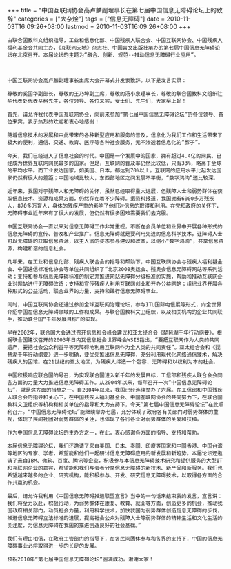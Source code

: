 +++
title = "中国互联网协会高卢麟副理事长在第七届中国信息无障碍论坛上的致辞"
categories = ["大杂烩"]
tags = ["信息无障碍"]
date = 2010-11-03T16:09:26+08:00
lastmod = 2010-11-03T16:09:26+08:00
+++



    由联合国教科文组织指导，工业和信息化部、中国残疾人联合会、中国互联网协会、中国残疾人福利基金会共同主办，《互联网天地》杂志社、中国盲文出版社承办的第七届中国信息无障碍论坛在北京召开。本届论坛的主题为“融合、创新、规范--推动信息无障碍行业应用”。



    中国互联网协会高卢麟副理事长出席大会开幕式并发表致辞。以下是发言实录：

    尊敬的奚国华副部长，尊敬的王乃坤副主席，尊敬的汤小泉理事长，尊敬的联合国教科文组织驻华代表处代表辛格先生，各位领导、各位来宾，女士们、先生们，大家早上好！

    首先，请允许我代表中国互联网协会，向前来参加“第七届中国信息无障碍论坛”的各位领导、各位来宾，表示热烈的欢迎和衷心地感谢！

    随着信息技术的发展和由此带来的各种新型应用和服务的普及，信息化为我们工作和生活带来了极大的便利，通信、交通、教育、医疗等各种社会服务，无不渗透着信息化的“影子”。

    今天，我们已经进入了信息社会的时代。中国是一个发展中的国家，拥有超过4.4亿的网民，已经成为世界互联网网民最多的国家。但是，互联网的普及率仍然比较低，只有33%，略高于全球的平均水平。而工业发达国家，如美国、日本，都达到70%以上。互联网的应用水平比起发达国家仍然有很大的差距；中国地域比较大，东西部地区之间发展不平衡，“数字鸿沟”还比较深。

    近年来，我国对于残障人和无障碍的关怀，虽然已经取得重大进展，但残障人士和弱势群体在获取信息技术、资源和成果方面，仍然存在着不少障碍。据资料报道，我国拥有6000多万残疾人，870多万盲人，身体的残疾严重的影响了他们对信息的取得和利用。在党和政府的关怀下，无障碍事业近年来有了很大的发展，但仍然有很多困难需要我们去克服。

    中国互联网协会一直以来对信息无障碍工作非常重视，不断在会员单位和业界中开展各种形式的信息无障碍的宣传、普及和产业推广。信息无障碍就是要利用先进的信息科学技术，让障碍人士可以无障碍的获取信息资源，以主人翁的姿态参与建设和改革，以缩小“数字鸿沟”，共享信息资源，构建和谐的信息社会。

    几年来，在工业和信息化部、残疾人联合会的指导和帮助下，中国互联网协会与残疾人福利基金会、中国通信标准化协会等单位共同组织了“北京2008奥运会、残奥会信息无障碍网站等系列活动；支持和参与信息无障碍标准的制定并推进网站无障碍分级标准的实施，帮助和推动互联网企业对网站进行无障碍改造；支持和宣传残疾人利用互联网创业和开办公益网站；组织业界开展各种形式的公益活动，联合业界的力量，支持和践行信息无障碍事业。

    同时，中国互联网协会还通过参加全球互联网治理论坛，参与ITU国际电信展等形式，向全世界介绍中国在信息无障碍领域的工作和成果。与联合国教科文卫组织，以及相关机构的企业共同联手，推动联合国“千年发展目标”的实现。

    早在2002年，联合国大会通过召开信息社会峰会建议和亚太经合会《琵琶湖千年行动纲要》，根据联合国建议召开的2003年日内瓦信息社会世界峰会WSIS指出，“要把互联网作为人类的共同遗产，要把社会公众利益平等无障碍地利用互联网作为全人类的共同责任”。亚太经合会和《琵琶湖千年行动纲要》进一步明确，要优先推出信息无障碍，充分利用现代化网络通信技术，解决残疾人的困难。在21世纪的亚太地区，为残疾人缔造一个包容、无障碍和以权利为本的社会。

    中国积极响应联合国的号召，为实现联合国进入新千年的发展目标，工信部和残疾人联合会会同各方面的力量大力推进信息无障碍工作。从2004年以来，每年召开一次“中国信息无障碍论坛”，就是这方面的措施之一。自2004年以来，我国已经连续举办了六届。在工信部和中国残疾人联合会的指导和关心下，在中国残疾人福利基金会、中国互联网协会的共同努力下，在联合国教科文卫组织等机构和相关单位的指导和大力支持下，今天“第七届中国信息无障碍论坛”在此顺利召开。“中国信息无障碍论坛”能继续举办七届，充分体现了政府各有关部门对弱势群体的重视，体现了民间社团对弱势群体的关注，也体现了各行各业对弱势群体的关爱和扶植。

    作为中国信息无障碍论坛的主办方之一，在此，衷心感谢各方面的指导、支持和帮助。

    本届信息无障碍论坛，我们还邀请了来自美国、日本、泰国、印度等国家和中国香港、中国台湾等地区的专家、学者，希望能和他们一起研讨信息无障碍应用的新发展和新趋势。本届论坛还邀请了来自IBM、微软、百度、腾讯等企业，积极参与本信息无障碍技术研究和提供服务的大型IT和互联网企业的嘉宾，希望能和我们与会者分享信息无障碍的新技术、新产品和新服务。我们也希望越来越多的企业、研究机构，能积极参与、开发、研究信息无障碍技术，以取得各方面的合作共赢的机会。

    最后，请允许我利用《中国信息无障碍推进联盟宣言》当中的一句话来结束我的发言，宣言讲：我们将全力以赴，积极行动，为弱势群体在康复、教育、就业等方面，创造更多的机会，推动我国政府相关部门，动员社会力量，利用科学技术，加快我国为弱势群体创造信息无障碍的步伐，推进信息无障碍立法标准的进展，提高社会公众对残障人士等弱势群体的精神生活和文化生活的关注度，为信息无障碍在我国的推进创造良好的社会基础。”

    我们有理由相信，在政府主管部门的指导下，在各民间团体参与和各界的支持下，中国的信息无障碍事业必将取得进一步的长足的发展。

    预祝2010年“第七届中国信息无障碍论坛”圆满成功。谢谢大家！
